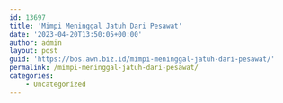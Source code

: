 ```yaml
---
id: 13697
title: 'Mimpi Meninggal Jatuh Dari Pesawat'
date: '2023-04-20T13:50:05+00:00'
author: admin
layout: post
guid: 'https://bos.awn.biz.id/mimpi-meninggal-jatuh-dari-pesawat/'
permalink: /mimpi-meninggal-jatuh-dari-pesawat/
categories:
    - Uncategorized
---
```


